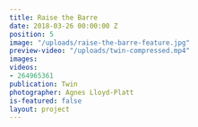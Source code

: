 ```yaml
---
title: Raise the Barre
date: 2018-03-26 00:00:00 Z
position: 5
image: "/uploads/raise-the-barre-feature.jpg"
preview-video: "/uploads/twin-compressed.mp4"
images: 
videos:
- 264965361
publication: Twin
photographer: Agnes Lloyd-Platt
is-featured: false
layout: project
---
```


